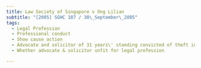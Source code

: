 ```yaml
---
title: Law Society of Singapore v Ong Lilian
subtitle: "[2005] SGHC 187 / 30\_September\_2005"
tags:
  - Legal Profession
  - Professional conduct
  - Show cause action
  - Advocate and solicitor of 31 years\' standing convicted of theft in dwelling
  - Whether advocate & solicitor unfit for legal profession

---
```


